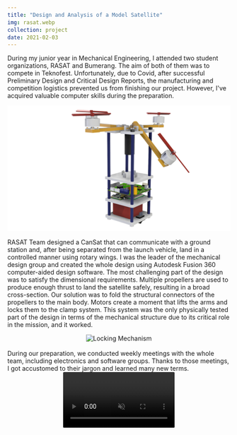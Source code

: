 ```yaml
---
title: "Design and Analysis of a Model Satellite"
img: rasat.webp
collection: project
date: 2021-02-03
---
```


During my junior year in Mechanical Engineering, I attended two student organizations, RASAT and Bumerang. The aim of both of them was to compete in Teknofest. Unfortunately, due to Covid, after successful Preliminary Design and Critical Design Reports, the manufacturing and competition logistics prevented us from finishing our project. However, I've acquired valuable computer skills during the preparation.

<center>
<img src="/images/rasat_mekanik.png" alt="Mechanical Design" style="resolution=150dpi;width=90.0%;"/>
</center>

RASAT Team designed a CanSat that can communicate with a ground station and, after being separated from the launch vehicle, land in a controlled manner using rotary wings. I was the leader of the mechanical design group and created the whole design using Autodesk Fusion 360 computer-aided design software. The most challenging part of the design was to satisfy the dimensional requirements. Multiple propellers are used to produce enough thrust to land the satellite safely, resulting in a broad cross-section. Our solution was to fold the structural connectors of the propellers to the main body. Motors create a moment that lifts the arms and locks them to the clamp system. This system was the only physically tested part of the design in terms of the mechanical structure due to its critical role in the mission, and it worked. 

<center>
<img src="/images/rasat_üst.png" alt="Locking Mechanism" style="width=70.0%;"/>
</center>
<br />
During our preparation, we conducted weekly meetings with the whole team, including electronics and software groups. Thanks to those meetings, I got accustomed to their jargon and learned many new terms.

<center>
<video style="width:50.0%;border-radius: 2px;" muted autoplay loop>
  <source src="/videos/rasat_test.mp4" type="video/mp4">
Your browser does not support the video tag.
</video>
</center>
